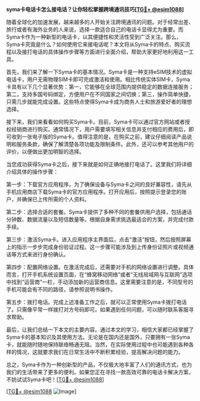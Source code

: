 **syma卡电话卡怎么接电话？让你轻松掌握跨境通讯技巧[[TG💪+ @esim1088](https://t.me/s/esim1088)]**

随着全球化的加速发展，越来越多的人开始关注跨境通讯的问题。对于经常出差、旅行或者有海外业务的人来说，选择一款适合自己的电话卡显得尤为重要。而Syma卡作为一种新型的电话卡，以其便捷性和灵活性受到广泛关注。那么，Syma卡究竟是什么？如何使用它来接电话呢？本文将从Syma卡的特点、购买流程以及接打电话的具体操作步骤等方面进行全面介绍，帮助大家更好地利用这一工具。

首先，我们来了解一下Syma卡的基本情况。Syma卡是一种支持eSIM技术的虚拟电话卡，用户无需物理SIM卡即可完成激活和使用。相比传统实体SIM卡，Syma卡具有以下几个显著优势：第一，它能够在全球范围内提供稳定的数据连接服务；第二，支持多国号码绑定，方便用户在不同国家之间切换；第三，操作简单快捷，只需几步就能完成设置。这些特点使得Syma卡成为商务人士和旅游爱好者的理想选择。

接下来，我们来看看如何购买Syma卡。目前，Syma卡可以通过官方网站或者授权经销商进行购买。通常情况下，用户需要填写相关信息并支付相应的费用后，即可收到一张电子版的Syma卡。值得注意的是，在购买之前，建议仔细阅读产品说明和服务条款，确保了解清楚各项功能及限制条件。此外，还可以参考其他用户的评价，以便做出更加明智的选择。

当您成功获得Syma卡之后，接下来就是如何正确地接打电话了。这里我们将详细介绍具体的操作步骤：

第一步：下载官方应用程序。为了确保设备与Syma卡之间的良好兼容性，请先从手机应用商店下载Syma卡的官方应用程序。打开应用后，按照提示登录您的账户，并确保已上传所需的个人资料。

第二步：选择合适的套餐。Syma卡提供了多种不同的套餐供用户选择，包括通话分钟数、数据流量以及短信数量等。根据自身需求挑选最适合的方案，并完成付款手续。

第三步：激活Syma卡。进入应用程序主界面后，点击“激活”按钮，然后按照屏幕上的指示一步步完成身份验证过程。这一步骤可能涉及到上传身份证照片或视频通话等方式来进行身份确认。

第四步：配置网络设置。在激活完成后，还需要对手机的网络设置进行调整。具体而言，打开手机系统设置页面，在“蜂窝移动网络”或者“无线局域网与互联网”选项中找到“运营商”一栏，手动添加新的运营商信息。这里需要注意的是，不同型号的手机可能会有不同的路径，请参照说明书操作。

第五步：拨打电话。完成上述准备工作之后，就可以正常使用Syma卡拨打电话了。只需像平常一样拨打对方号码即可。如果遇到任何问题，可以随时联系客服寻求帮助。

最后，让我们总结一下本文的主要内容。通过本文的学习，相信大家都已经掌握了Syma卡的基本知识及其使用方法。无论是在国内还是国外，只要拥有一张Syma卡，就能随时随地保持联络畅通无阻。当然，在实际使用过程中也可能遇到各种各样的情况，这就要求我们在日常生活中不断积累经验，提高解决问题的能力。

总之，Syma卡作为一种创新型的产品，不仅极大地丰富了人们的通讯方式，也为我们的生活带来了更多的便利。如果您正在寻找一款高效可靠的电话卡解决方案，不妨试试Syma卡吧！[[TG💪+ @esim1088](https://t.me/s/esim1088)] 

[[TG💪+ @esim1088](https://t.me/s/esim1088) ![Image](https://i.postimg.cc/4NQfJmqS/Snipaste-2025-05-13-00-14-12.png)]